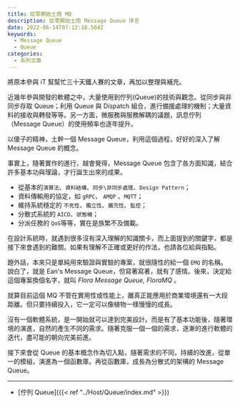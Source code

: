 ```yaml
---
title: 從零開始土炮 MQ
description: 從零開始土炮 Message Queue 序言
date: 2022-06-14T07:12:18.564Z
keywords:
  - Message Queue
  - Queue
categories:
  - 系列文章
---
```


將原本參與 iT 幫幫忙三十天鐵人賽的文章，再加以整理與補充。

近幾年參與開發的軟體之中，大量使用到佇列(Queue)的技術與觀念。從同步與非同步存取 Queue；利用 Queue 與 Dispatch 組合，進行備援處理的機制；大量資料的接收與轉發等等。另一方面，微服務與服務解耦的議題，訊息佇列（Message Queue）的使用頻率也逐年提升。

以傻子的精神，土幹一個 Message Queue，利用這個過程，好好的深入了解 Message Queue 的概念。

<!--more-->

事實上，隨著實作的進行，越會覺得，Message Queue 包含了各方面知識，結合許多基本功與理論，才行誕生出來的成果。

- 從基本的`演算法`、`資料結構`、`同步\非同步處理`、`Design Pattern`；
- 資料傳輸用的協定，如 `gRPC`、 `AMQP` 、`MQTT`；
- 維持系統穩定的 `不死性`、`獨立性`、`擴充性`、`監控`；
- 分散式系統的 `AICD`、`狀態機`；
- 分派任務的 `QoS`等等，實在是族繁不及備載。

在設計系統時，就遇到很多沒有深入理解的知識關卡，而上面提到的關鍵字，都是接下來會遇到的難關。如果有理解不正確或更好的作法，也請各位給與指點。

題外話，本來只是單純用來驗證與實驗的專案，就很隨性的給一個 `EMQ` 的名稱。說白了，就是 Ean's Message Queue，但寫著寫著，就有了感情。後來，決定給這個專案換個名字，就叫 *Flora Message Queue, FloraMQ* 。

就算目前這個 MQ 不管在實用性或性能上，離真正能應用於商業環境還有一大段距離。但只要持續投入，它一定可以像植物一樣慢慢的成長。

沒有一個軟體系統，是一開始就可以達到完美設計。而是有了基本功能後，隨著環境的演進，自然的產生不同的需求。隨著克服一個一個的需求，逐漸的進行軟體的迭代，盡可能的朝向完美前進。

接下來會從 Queue 的基本概念作為切入點，隨著需求的不同，持續的改進，從單一的模組，演進為一個函數庫。再從函數庫，成長為分散式的架構的 Message Queue。

---

- [佇列 Queue]({{< ref "../Host/Queue/index.md" >}})
